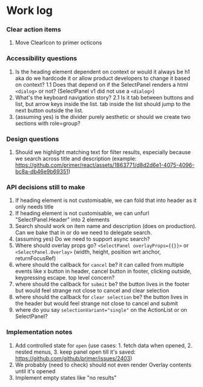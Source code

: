 # Work log

### Clear action items

1. Move ClearIcon to primer octicons

### Accessibility questions

1. Is the heading element dependent on context or would it always be h1 aka do we hardcode it or allow product developers to change it based on context?
   1.1 Does that depend on if the SelectPanel renders a html `<dialog>` or not? (SelectPanel v1 did not use a `<dialog>`)
2. What's the keyboard navigation story?
   2.1 Is it tab between buttons and list, but arrow keys inside the list. tab inside the list should jump to the next button outside the list.
3. (assuming yes) is the divider purely aesthetic or should we create two sections with role=group?

### Design questions

1. Should we highlight matching text for filter results, especially because we search across title and description (example: https://github.com/primer/react/assets/1863771/d8d2d6e1-4075-4096-bc8a-db46e9b69351)

### API decisions still to make

1. If heading element is not customisable, we can fold that into header as it only needs title
1. If heading element is not customisable, we can unfurl "SelectPanel.Header" into 2 elements
1. Search should work on item name and description (does on production). Can we bake that in or do we need to delegate search.
1. (assuming yes) Do we need to support async search?
1. Where should overlay props go? `<SelectPanel overlayProps={{}}>` or `<SelectPanel.Overlay>` (width, height, position wrt anchor, returnFocusRef)
1. where should the callback for `cancel` be? it can called from multiple events like x button in header, cancel button in footer, clicking outside, keypressing escape. top level concern?
1. where should the callback for `submit` be? the button lives in the footer but would feel strange not close to cancel and clear selection
1. where should the callback for `clear selection` be? the button lives in the header but would feel strange not close to cancel and submit
1. where do you say `selectionVariant="single"` on the ActionList or on SelectPanel?

### Implementation notes

1. Add controlled state for `open` (use cases: 1. fetch data when opened, 2. nested menus, 3. keep panel open till it's saved: https://github.com/github/primer/issues/2403)
2. We probably (need to check) should not even render Overlay contents until it's opened
3. Implement empty states like "no results"
